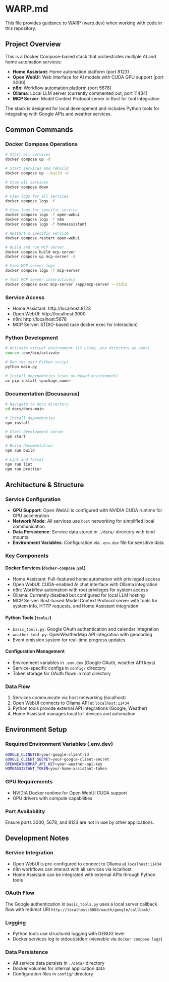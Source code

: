 # WARP.md

This file provides guidance to WARP (warp.dev) when working with code in this repository.

## Project Overview

This is a Docker Compose-based stack that orchestrates multiple AI and home automation services:
- **Home Assistant**: Home automation platform (port 8123)
- **Open WebUI**: Web interface for AI models with CUDA GPU support (port 3000)
- **n8n**: Workflow automation platform (port 5678)
- **Ollama**: Local LLM server (currently commented out, port 11434)
- **MCP Server**: Model Context Protocol server in Rust for tool integration

The stack is designed for local development and includes Python tools for integrating with Google APIs and weather services.

## Common Commands

### Docker Compose Operations
```bash
# Start all services
docker compose up -d

# Start services and rebuild
docker compose up --build -d

# Stop all services
docker compose down

# View logs for all services
docker compose logs -f

# View logs for specific service
docker compose logs -f open-webui
docker compose logs -f n8n
docker compose logs -f homeassistant

# Restart a specific service
docker compose restart open-webui

# Build and run MCP server
docker compose build mcp-server
docker compose up mcp-server -d

# View MCP server logs
docker compose logs -f mcp-server

# Test MCP server interactively
docker compose exec mcp-server /app/mcp-server --stdio
```

### Service Access
- Home Assistant: http://localhost:8123
- Open WebUI: http://localhost:3000
- n8n: http://localhost:5678
- MCP Server: STDIO-based (use docker exec for interaction)

### Python Development
```bash
# Activate virtual environment (if using .env directory as venv)
source .env/bin/activate

# Run the main Python script
python main.py

# Install dependencies (uses uv-based environment)
uv pip install <package_name>
```

### Documentation (Docusaurus)
```bash
# Navigate to docs directory
cd docs/docs-main

# Install dependencies
npm install

# Start development server
npm start

# Build documentation
npm run build

# Lint and format
npm run lint
npm run prettier
```

## Architecture & Structure

### Service Configuration
- **GPU Support**: Open WebUI is configured with NVIDIA CUDA runtime for GPU acceleration
- **Network Mode**: All services use `host` networking for simplified local communication
- **Data Persistence**: Service data stored in `./data/` directory with bind mounts
- **Environment Variables**: Configuration via `.env.dev` file for sensitive data

### Key Components

#### Docker Services (`docker-compose.yml`)
- Home Assistant: Full-featured home automation with privileged access
- Open WebUI: CUDA-enabled AI chat interface with Ollama integration
- n8n: Workflow automation with root privileges for system access
- Ollama: Currently disabled but configured for local LLM hosting
- MCP Server: Rust-based Model Context Protocol server with tools for system info, HTTP requests, and Home Assistant integration

#### Python Tools (`tools/`)
- `basic_tools.py`: Google OAuth authentication and calendar integration
- `weather_tool.py`: OpenWeatherMap API integration with geocoding
- Event emission system for real-time progress updates

#### Configuration Management
- Environment variables in `.env.dev` (Google OAuth, weather API keys)
- Service-specific configs in `config/` directory
- Token storage for OAuth flows in root directory

### Data Flow
1. Services communicate via host networking (localhost)
2. Open WebUI connects to Ollama API at `localhost:11434`
3. Python tools provide external API integrations (Google, Weather)
4. Home Assistant manages local IoT devices and automation

## Environment Setup

### Required Environment Variables (.env.dev)
```bash
GOOGLE_CLINETID=your-google-client-id
GOOGLE_CLIENT_SECRET=your-google-client-secret
OPENWEATHERMAP_API_KEY=your-weather-api-key
HOMEASSISTANT_TOKEN=your-home-assistant-token
```

### GPU Requirements
- NVIDIA Docker runtime for Open WebUI CUDA support
- GPU drivers with compute capabilities

### Port Availability
Ensure ports 3000, 5678, and 8123 are not in use by other applications.

## Development Notes

### Service Integration
- Open WebUI is pre-configured to connect to Ollama at `localhost:11434`
- n8n workflows can interact with all services via localhost
- Home Assistant can be integrated with external APIs through Python tools

### OAuth Flow
The Google authentication in `basic_tools.py` uses a local server callback flow with redirect URI `http://localhost:8080/oauth/google/callback/`.

### Logging
- Python tools use structured logging with DEBUG level
- Docker services log to stdout/stderr (viewable via `docker compose logs`)

### Data Persistence
- All service data persists in `./data/` directory
- Docker volumes for internal application data
- Configuration files in `config/` directory